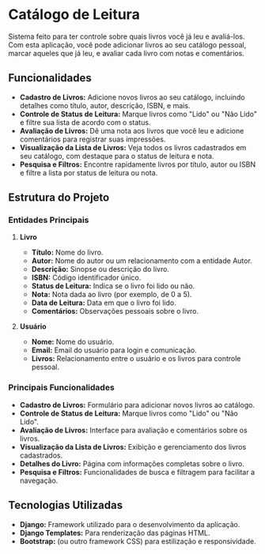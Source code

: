 # Catálogo de Leitura

Sistema feito para ter controle sobre quais livros você já leu e avaliá-los. Com esta aplicação, você pode adicionar livros ao seu catálogo pessoal, marcar aqueles que já leu, e avaliar cada livro com notas e comentários.

## Funcionalidades

- **Cadastro de Livros:** Adicione novos livros ao seu catálogo, incluindo detalhes como título, autor, descrição, ISBN, e mais.
- **Controle de Status de Leitura:** Marque livros como "Lido" ou "Não Lido" e filtre sua lista de acordo com o status.
- **Avaliação de Livros:** Dê uma nota aos livros que você leu e adicione comentários para registrar suas impressões.
- **Visualização da Lista de Livros:** Veja todos os livros cadastrados em seu catálogo, com destaque para o status de leitura e nota.
- **Pesquisa e Filtros:** Encontre rapidamente livros por título, autor ou ISBN e filtre a lista por status de leitura ou nota.
  
## Estrutura do Projeto

### Entidades Principais

1. **Livro**
   - **Título:** Nome do livro.
   - **Autor:** Nome do autor ou um relacionamento com a entidade Autor.
   - **Descrição:** Sinopse ou descrição do livro.
   - **ISBN:** Código identificador único.
   - **Status de Leitura:** Indica se o livro foi lido ou não.
   - **Nota:** Nota dada ao livro (por exemplo, de 0 a 5).
   - **Data de Leitura:** Data em que o livro foi lido.
   - **Comentários:** Observações pessoais sobre o livro.

2. **Usuário**
   - **Nome:** Nome do usuário.
   - **Email:** Email do usuário para login e comunicação.
   - **Livros:** Relacionamento entre o usuário e os livros para controle pessoal.

### Principais Funcionalidades

- **Cadastro de Livros:** Formulário para adicionar novos livros ao catálogo.
- **Controle de Status de Leitura:** Marque livros como "Lido" ou "Não Lido".
- **Avaliação de Livros:** Interface para avaliação e comentários sobre os livros.
- **Visualização da Lista de Livros:** Exibição e gerenciamento dos livros cadastrados.
- **Detalhes do Livro:** Página com informações completas sobre o livro.
- **Pesquisa e Filtros:** Funcionalidades de busca e filtragem para facilitar a navegação.

## Tecnologias Utilizadas

- **Django:** Framework utilizado para o desenvolvimento da aplicação.
- **Django Templates:** Para renderização das páginas HTML.
- **Bootstrap:** (ou outro framework CSS) para estilização e responsividade.

